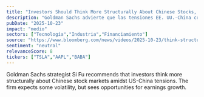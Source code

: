 ```yaml
---
title: "Investors Should Think More Structurally About Chinese Stocks, Goldman Sachs Says"
description: "Goldman Sachs advierte que las tensiones EE. UU.-China crearan volatilidad en los mercados de acciones chino, aunque recomienda a los inversores pensar más estructuralmente. La crecimiento en ingresos puede ser especialmente importante a la hora de tomar decisiones de inversión."
pubDate: "2025-10-23"
impact: "medio"
sectors: ["Tecnología","Industria","Financiamiento"]
source: "https://www.bloomberg.com/news/videos/2025-10-23/think-structurally-about-chinese-stocks-goldman-sachs-video"
sentiment: "neutral"
relevanceScore: 8
tickers: ["TSLA","AAPL","BABA"]
---
```


Goldman Sachs strategist Si Fu recommends that investors think more structurally about Chinese stock markets amidst US-China tensions. The firm expects some volatility, but sees opportunities for earnings growth.
